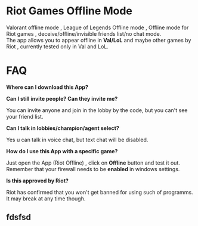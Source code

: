 # Riot Games Offline Mode
Valorant offline mode , League of Legends Offline mode , Offline mode for Riot games , deceive/offline/invisible friends list/no chat mode.      
The app allows you to appear offline in **Val/LoL** and maybe other games by Riot , currently tested only in Val and LoL.                
# FAQ
**Where can I download this App?**


**Can I still invite people? Can they invite me?**

You can invite anyone and join in the lobby by the code, but you can't see your friend list.

**Can I talk in lobbies/champion/agent select?**

Yes u can talk in voice chat, but text chat will be disabled.

**How do I use this App with a specific game?**

Just open the App (Riot Offline) , click on **Offline** button and test it out. Remember that your firewall needs to be **enabled** in windows settings. 

**Is this approved by Riot?**

Riot has confirmed that you won't get banned for using such of programms. It may break at any time though.


## fdsfsd

